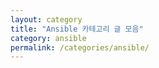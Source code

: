 ```yaml
---
layout: category
title: "Ansible 카테고리 글 모음"
category: ansible
permalink: /categories/ansible/
---
```


